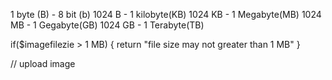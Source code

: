 1 byte (B) - 8 bit (b)
1024 B - 1 kilobyte(KB)
1024 KB - 1 Megabyte(MB)
1024 MB - 1 Gegabyte(GB)
1024 GB - 1 Terabyte(TB)

if($imagefilezie > 1 MB) {
    return  "file size may not greater than 1 MB"
}

// upload image